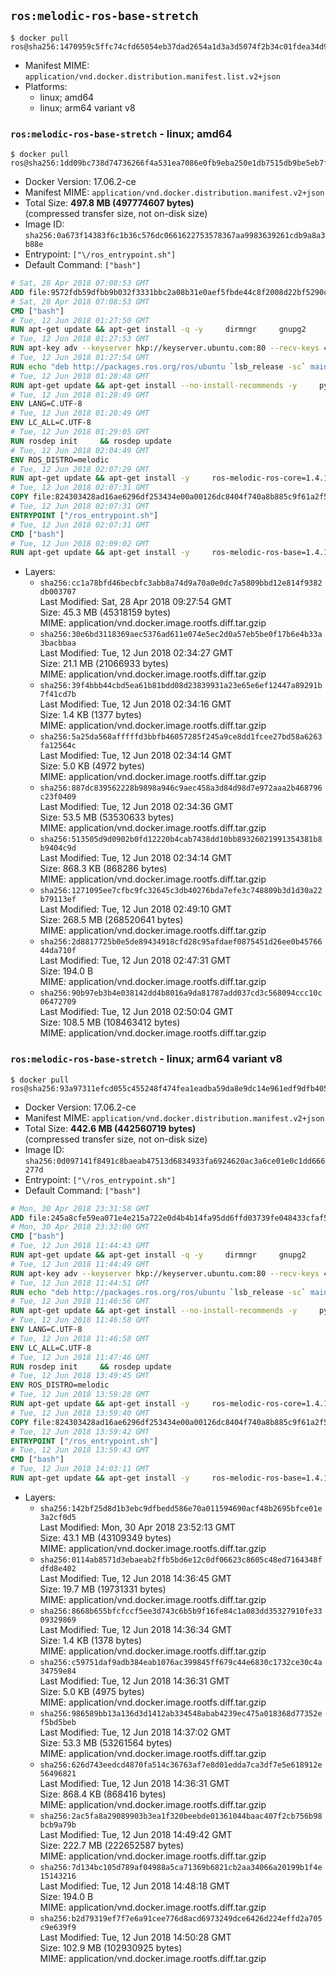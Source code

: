 ## `ros:melodic-ros-base-stretch`

```console
$ docker pull ros@sha256:1470959c5ffc74cfd65054eb37dad2654a1d3a3d5074f2b34c01fdea34d909e3
```

-	Manifest MIME: `application/vnd.docker.distribution.manifest.list.v2+json`
-	Platforms:
	-	linux; amd64
	-	linux; arm64 variant v8

### `ros:melodic-ros-base-stretch` - linux; amd64

```console
$ docker pull ros@sha256:1dd09bc738d74736266f4a531ea7086e0fb9eba250e1db7515db9be5eb7fc762
```

-	Docker Version: 17.06.2-ce
-	Manifest MIME: `application/vnd.docker.distribution.manifest.v2+json`
-	Total Size: **497.8 MB (497774607 bytes)**  
	(compressed transfer size, not on-disk size)
-	Image ID: `sha256:0a673f14383f6c1b36c576dc0661622753578367aa9983639261cdb9a8a3b88e`
-	Entrypoint: `["\/ros_entrypoint.sh"]`
-	Default Command: `["bash"]`

```dockerfile
# Sat, 28 Apr 2018 07:08:53 GMT
ADD file:9572fdb59dfbb9b032f3331bbc2a08b31e0aef5fbde44c8f2008d22bf5290cf2 in / 
# Sat, 28 Apr 2018 07:08:53 GMT
CMD ["bash"]
# Tue, 12 Jun 2018 01:27:50 GMT
RUN apt-get update && apt-get install -q -y     dirmngr     gnupg2     lsb-release     && rm -rf /var/lib/apt/lists/*
# Tue, 12 Jun 2018 01:27:53 GMT
RUN apt-key adv --keyserver hkp://keyserver.ubuntu.com:80 --recv-keys 421C365BD9FF1F717815A3895523BAEEB01FA116
# Tue, 12 Jun 2018 01:27:54 GMT
RUN echo "deb http://packages.ros.org/ros/ubuntu `lsb_release -sc` main" > /etc/apt/sources.list.d/ros-latest.list
# Tue, 12 Jun 2018 01:28:48 GMT
RUN apt-get update && apt-get install --no-install-recommends -y     python-rosdep     python-rosinstall     python-vcstools     && rm -rf /var/lib/apt/lists/*
# Tue, 12 Jun 2018 01:28:49 GMT
ENV LANG=C.UTF-8
# Tue, 12 Jun 2018 01:28:49 GMT
ENV LC_ALL=C.UTF-8
# Tue, 12 Jun 2018 01:29:05 GMT
RUN rosdep init     && rosdep update
# Tue, 12 Jun 2018 02:04:49 GMT
ENV ROS_DISTRO=melodic
# Tue, 12 Jun 2018 02:07:29 GMT
RUN apt-get update && apt-get install -y     ros-melodic-ros-core=1.4.1-0*     && rm -rf /var/lib/apt/lists/*
# Tue, 12 Jun 2018 02:07:31 GMT
COPY file:824303428ad16ae6296df253434e00a00126dc8404f740a8b885c9f61a2f5fcb in / 
# Tue, 12 Jun 2018 02:07:31 GMT
ENTRYPOINT ["/ros_entrypoint.sh"]
# Tue, 12 Jun 2018 02:07:31 GMT
CMD ["bash"]
# Tue, 12 Jun 2018 02:09:02 GMT
RUN apt-get update && apt-get install -y     ros-melodic-ros-base=1.4.1-0*     && rm -rf /var/lib/apt/lists/*
```

-	Layers:
	-	`sha256:cc1a78bfd46becbfc3abb8a74d9a70a0e0dc7a5809bbd12e814f9382db003707`  
		Last Modified: Sat, 28 Apr 2018 09:27:54 GMT  
		Size: 45.3 MB (45318159 bytes)  
		MIME: application/vnd.docker.image.rootfs.diff.tar.gzip
	-	`sha256:30e6bd3118369aec5376ad611e074e5ec2d0a57eb5be0f17b6e4b33a3bacbbaa`  
		Last Modified: Tue, 12 Jun 2018 02:34:27 GMT  
		Size: 21.1 MB (21066933 bytes)  
		MIME: application/vnd.docker.image.rootfs.diff.tar.gzip
	-	`sha256:39f4bbb44cbd5ea61b81bdd08d23839931a23e65e6ef12447a89291b7f41cd7b`  
		Last Modified: Tue, 12 Jun 2018 02:34:16 GMT  
		Size: 1.4 KB (1377 bytes)  
		MIME: application/vnd.docker.image.rootfs.diff.tar.gzip
	-	`sha256:5a25da568afffffd3bbfb46057285f245a9ce8dd1fcee27bd58a6263fa12564c`  
		Last Modified: Tue, 12 Jun 2018 02:34:14 GMT  
		Size: 5.0 KB (4972 bytes)  
		MIME: application/vnd.docker.image.rootfs.diff.tar.gzip
	-	`sha256:887dc839562228b9898a946c9aec458a3d84d98d7e972aaa2b468796c23f0409`  
		Last Modified: Tue, 12 Jun 2018 02:34:36 GMT  
		Size: 53.5 MB (53530633 bytes)  
		MIME: application/vnd.docker.image.rootfs.diff.tar.gzip
	-	`sha256:513505d9d0902b0fd12220b4cab7438dd10bb89326021991354381b8b9404c9d`  
		Last Modified: Tue, 12 Jun 2018 02:34:14 GMT  
		Size: 868.3 KB (868286 bytes)  
		MIME: application/vnd.docker.image.rootfs.diff.tar.gzip
	-	`sha256:1271095ee7cfbc9fc32645c3db40276bda7efe3c748809b3d1d30a22b79113ef`  
		Last Modified: Tue, 12 Jun 2018 02:49:10 GMT  
		Size: 268.5 MB (268520641 bytes)  
		MIME: application/vnd.docker.image.rootfs.diff.tar.gzip
	-	`sha256:2d8817725b0e5de89434918cfd28c95afdaef0875451d26ee0b4576644da710f`  
		Last Modified: Tue, 12 Jun 2018 02:47:31 GMT  
		Size: 194.0 B  
		MIME: application/vnd.docker.image.rootfs.diff.tar.gzip
	-	`sha256:90b97eb3b4e038142dd4b8016a9da81787add037cd3c568094ccc10c06472709`  
		Last Modified: Tue, 12 Jun 2018 02:50:04 GMT  
		Size: 108.5 MB (108463412 bytes)  
		MIME: application/vnd.docker.image.rootfs.diff.tar.gzip

### `ros:melodic-ros-base-stretch` - linux; arm64 variant v8

```console
$ docker pull ros@sha256:93a97311efcd055c455248f474fea1eadba59da8e9dc14e961edf9dfb405e7ed
```

-	Docker Version: 17.06.2-ce
-	Manifest MIME: `application/vnd.docker.distribution.manifest.v2+json`
-	Total Size: **442.6 MB (442560719 bytes)**  
	(compressed transfer size, not on-disk size)
-	Image ID: `sha256:0d097141f8491c8baeab47513d6834933fa6924620ac3a6ce01e0c1dd666277d`
-	Entrypoint: `["\/ros_entrypoint.sh"]`
-	Default Command: `["bash"]`

```dockerfile
# Mon, 30 Apr 2018 23:31:58 GMT
ADD file:245a8cfe59ea071e4e215a722e0d4b4b14fa95dd6ffd03739fe048433cfaf523 in / 
# Mon, 30 Apr 2018 23:32:00 GMT
CMD ["bash"]
# Tue, 12 Jun 2018 11:44:43 GMT
RUN apt-get update && apt-get install -q -y     dirmngr     gnupg2     lsb-release     && rm -rf /var/lib/apt/lists/*
# Tue, 12 Jun 2018 11:44:49 GMT
RUN apt-key adv --keyserver hkp://keyserver.ubuntu.com:80 --recv-keys 421C365BD9FF1F717815A3895523BAEEB01FA116
# Tue, 12 Jun 2018 11:44:51 GMT
RUN echo "deb http://packages.ros.org/ros/ubuntu `lsb_release -sc` main" > /etc/apt/sources.list.d/ros-latest.list
# Tue, 12 Jun 2018 11:46:56 GMT
RUN apt-get update && apt-get install --no-install-recommends -y     python-rosdep     python-rosinstall     python-vcstools     && rm -rf /var/lib/apt/lists/*
# Tue, 12 Jun 2018 11:46:58 GMT
ENV LANG=C.UTF-8
# Tue, 12 Jun 2018 11:46:58 GMT
ENV LC_ALL=C.UTF-8
# Tue, 12 Jun 2018 11:47:46 GMT
RUN rosdep init     && rosdep update
# Tue, 12 Jun 2018 13:49:45 GMT
ENV ROS_DISTRO=melodic
# Tue, 12 Jun 2018 13:59:28 GMT
RUN apt-get update && apt-get install -y     ros-melodic-ros-core=1.4.1-0*     && rm -rf /var/lib/apt/lists/*
# Tue, 12 Jun 2018 13:59:40 GMT
COPY file:824303428ad16ae6296df253434e00a00126dc8404f740a8b885c9f61a2f5fcb in / 
# Tue, 12 Jun 2018 13:59:42 GMT
ENTRYPOINT ["/ros_entrypoint.sh"]
# Tue, 12 Jun 2018 13:59:43 GMT
CMD ["bash"]
# Tue, 12 Jun 2018 14:03:11 GMT
RUN apt-get update && apt-get install -y     ros-melodic-ros-base=1.4.1-0*     && rm -rf /var/lib/apt/lists/*
```

-	Layers:
	-	`sha256:142bf25d8d1b3ebc9dfbedd586e70a011594690acf48b2695bfce01e3a2cf0d5`  
		Last Modified: Mon, 30 Apr 2018 23:52:13 GMT  
		Size: 43.1 MB (43109349 bytes)  
		MIME: application/vnd.docker.image.rootfs.diff.tar.gzip
	-	`sha256:0114ab8571d3ebaeab2ffb5bd6e12c0df06623c8605c48ed7164348fdfd8e402`  
		Last Modified: Tue, 12 Jun 2018 14:36:45 GMT  
		Size: 19.7 MB (19731331 bytes)  
		MIME: application/vnd.docker.image.rootfs.diff.tar.gzip
	-	`sha256:8668b655bfcfccf5ee3d743c6b5b9f16fe84c1a083dd35327910fe3309329869`  
		Last Modified: Tue, 12 Jun 2018 14:36:34 GMT  
		Size: 1.4 KB (1378 bytes)  
		MIME: application/vnd.docker.image.rootfs.diff.tar.gzip
	-	`sha256:c59751daf9adb384eab1076ac399845ff679c44e6830c1732ce30c4a34759e84`  
		Last Modified: Tue, 12 Jun 2018 14:36:31 GMT  
		Size: 5.0 KB (4975 bytes)  
		MIME: application/vnd.docker.image.rootfs.diff.tar.gzip
	-	`sha256:986589bb13a136d3d1412ab334548abab4239ec475a018368d77352ef5bd5beb`  
		Last Modified: Tue, 12 Jun 2018 14:37:02 GMT  
		Size: 53.3 MB (53261564 bytes)  
		MIME: application/vnd.docker.image.rootfs.diff.tar.gzip
	-	`sha256:626d743eedcd4870fa514c36763af7e8d01edda7ca3df7e5e618912e56496821`  
		Last Modified: Tue, 12 Jun 2018 14:36:31 GMT  
		Size: 868.4 KB (868416 bytes)  
		MIME: application/vnd.docker.image.rootfs.diff.tar.gzip
	-	`sha256:2ac5fa8a29089903b3ea1f320beebde01361044baac407f2cb756b98bcb9a79b`  
		Last Modified: Tue, 12 Jun 2018 14:49:42 GMT  
		Size: 222.7 MB (222652587 bytes)  
		MIME: application/vnd.docker.image.rootfs.diff.tar.gzip
	-	`sha256:7d134bc105d789af04988a5ca71369b6821cb2aa34066a20199b1f4e15143216`  
		Last Modified: Tue, 12 Jun 2018 14:48:18 GMT  
		Size: 194.0 B  
		MIME: application/vnd.docker.image.rootfs.diff.tar.gzip
	-	`sha256:b2d79319ef7f7e6a91cee776d8acd6973249dce6426d224effd2a705c9e639f9`  
		Last Modified: Tue, 12 Jun 2018 14:50:28 GMT  
		Size: 102.9 MB (102930925 bytes)  
		MIME: application/vnd.docker.image.rootfs.diff.tar.gzip

